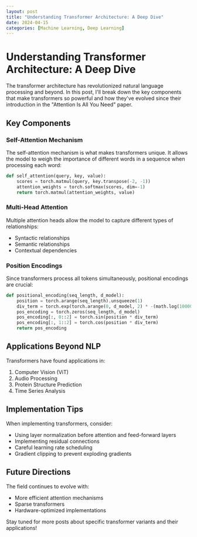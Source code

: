 ```yaml
---
layout: post
title: "Understanding Transformer Architecture: A Deep Dive"
date: 2024-04-15
categories: [Machine Learning, Deep Learning]
---
```


# Understanding Transformer Architecture: A Deep Dive

The transformer architecture has revolutionized natural language processing and beyond. In this post, I'll break down the key components that make transformers so powerful and how they've evolved since their introduction in the "Attention Is All You Need" paper.

## Key Components

### Self-Attention Mechanism
The self-attention mechanism is what makes transformers unique. It allows the model to weigh the importance of different words in a sequence when processing each word:

```python
def self_attention(query, key, value):
    scores = torch.matmul(query, key.transpose(-2, -1))
    attention_weights = torch.softmax(scores, dim=-1)
    return torch.matmul(attention_weights, value)
```

### Multi-Head Attention
Multiple attention heads allow the model to capture different types of relationships:
- Syntactic relationships
- Semantic relationships
- Contextual dependencies

### Position Encodings
Since transformers process all tokens simultaneously, positional encodings are crucial:

```python
def positional_encoding(seq_length, d_model):
    position = torch.arange(seq_length).unsqueeze(1)
    div_term = torch.exp(torch.arange(0, d_model, 2) * -(math.log(10000.0) / d_model))
    pos_encoding = torch.zeros(seq_length, d_model)
    pos_encoding[:, 0::2] = torch.sin(position * div_term)
    pos_encoding[:, 1::2] = torch.cos(position * div_term)
    return pos_encoding
```

## Applications Beyond NLP

Transformers have found applications in:
1. Computer Vision (ViT)
2. Audio Processing
3. Protein Structure Prediction
4. Time Series Analysis

## Implementation Tips

When implementing transformers, consider:
- Using layer normalization before attention and feed-forward layers
- Implementing residual connections
- Careful learning rate scheduling
- Gradient clipping to prevent exploding gradients

## Future Directions

The field continues to evolve with:
- More efficient attention mechanisms
- Sparse transformers
- Hardware-optimized implementations

Stay tuned for more posts about specific transformer variants and their applications! 